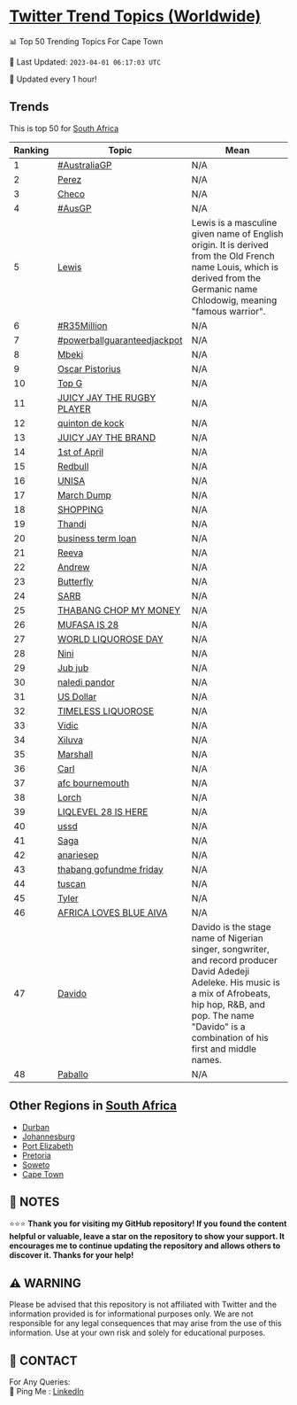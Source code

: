 [Twitter Trend Topics (Worldwide)](https://github.com/ErcinDedeoglu/Twitter-Trend-Topics)
==========


📊 Top 50 Trending Topics For Cape Town

📆 Last Updated: `2023-04-01 06:17:03 UTC`

🔧 Updated every 1 hour!


## Trends

This is top 50 for [South Africa](</South Africa>)

| Ranking | Topic | Mean |
| ------- | ------------ | ------------ |
| 1 | [#AustraliaGP](http://twitter.com/search?q=%23AustraliaGP) | N/A |
| 2 | [Perez](http://twitter.com/search?q=Perez) | N/A |
| 3 | [Checo](http://twitter.com/search?q=Checo) | N/A |
| 4 | [#AusGP](http://twitter.com/search?q=%23AusGP) | N/A |
| 5 | [Lewis](http://twitter.com/search?q=Lewis) | Lewis is a masculine given name of English origin. It is derived from the Old French name Louis, which is derived from the Germanic name Chlodowig, meaning "famous warrior". |
| 6 | [#R35Million](http://twitter.com/search?q=%23R35Million) | N/A |
| 7 | [#powerballguaranteedjackpot](http://twitter.com/search?q=%23powerballguaranteedjackpot) | N/A |
| 8 | [Mbeki](http://twitter.com/search?q=Mbeki) | N/A |
| 9 | [Oscar Pistorius](http://twitter.com/search?q=Oscar+Pistorius) | N/A |
| 10 | [Top G](http://twitter.com/search?q=Top+G) | N/A |
| 11 | [JUICY JAY THE RUGBY PLAYER](http://twitter.com/search?q=JUICY+JAY+THE+RUGBY+PLAYER) | N/A |
| 12 | [quinton de kock](http://twitter.com/search?q=quinton+de+kock) | N/A |
| 13 | [JUICY JAY THE BRAND](http://twitter.com/search?q=JUICY+JAY+THE+BRAND) | N/A |
| 14 | [1st of April](http://twitter.com/search?q=1st+of+April) | N/A |
| 15 | [Redbull](http://twitter.com/search?q=Redbull) | N/A |
| 16 | [UNISA](http://twitter.com/search?q=UNISA) | N/A |
| 17 | [March Dump](http://twitter.com/search?q=March+Dump) | N/A |
| 18 | [SHOPPING](http://twitter.com/search?q=SHOPPING) | N/A |
| 19 | [Thandi](http://twitter.com/search?q=Thandi) | N/A |
| 20 | [business term loan](http://twitter.com/search?q=business+term+loan) | N/A |
| 21 | [Reeva](http://twitter.com/search?q=Reeva) | N/A |
| 22 | [Andrew](http://twitter.com/search?q=Andrew) | N/A |
| 23 | [Butterfly](http://twitter.com/search?q=Butterfly) | N/A |
| 24 | [SARB](http://twitter.com/search?q=SARB) | N/A |
| 25 | [THABANG CHOP MY MONEY](http://twitter.com/search?q=THABANG+CHOP+MY+MONEY) | N/A |
| 26 | [MUFASA IS 28](http://twitter.com/search?q=MUFASA+IS+28) | N/A |
| 27 | [WORLD LIQUOROSE DAY](http://twitter.com/search?q=WORLD+LIQUOROSE+DAY) | N/A |
| 28 | [Nini](http://twitter.com/search?q=Nini) | N/A |
| 29 | [Jub jub](http://twitter.com/search?q=Jub+jub) | N/A |
| 30 | [naledi pandor](http://twitter.com/search?q=naledi+pandor) | N/A |
| 31 | [US Dollar](http://twitter.com/search?q=US+Dollar) | N/A |
| 32 | [TIMELESS LIQUOROSE](http://twitter.com/search?q=TIMELESS+LIQUOROSE) | N/A |
| 33 | [Vidic](http://twitter.com/search?q=Vidic) | N/A |
| 34 | [Xiluva](http://twitter.com/search?q=Xiluva) | N/A |
| 35 | [Marshall](http://twitter.com/search?q=Marshall) | N/A |
| 36 | [Carl](http://twitter.com/search?q=Carl) | N/A |
| 37 | [afc bournemouth](http://twitter.com/search?q=afc+bournemouth) | N/A |
| 38 | [Lorch](http://twitter.com/search?q=Lorch) | N/A |
| 39 | [LIQLEVEL 28 IS HERE](http://twitter.com/search?q=LIQLEVEL+28+IS+HERE) | N/A |
| 40 | [ussd](http://twitter.com/search?q=ussd) | N/A |
| 41 | [Saga](http://twitter.com/search?q=Saga) | N/A |
| 42 | [anariesep](http://twitter.com/search?q=anariesep) | N/A |
| 43 | [thabang gofundme friday](http://twitter.com/search?q=thabang+gofundme+friday) | N/A |
| 44 | [tuscan](http://twitter.com/search?q=tuscan) | N/A |
| 45 | [Tyler](http://twitter.com/search?q=Tyler) | N/A |
| 46 | [AFRICA LOVES BLUE AIVA](http://twitter.com/search?q=AFRICA+LOVES+BLUE+AIVA) | N/A |
| 47 | [Davido](http://twitter.com/search?q=Davido) | Davido is the stage name of Nigerian singer, songwriter, and record producer David Adedeji Adeleke. His music is a mix of Afrobeats, hip hop, R&B, and pop. The name "Davido" is a combination of his first and middle names. |
| 48 | [Paballo](http://twitter.com/search?q=Paballo) | N/A |



## Other Regions in [South Africa](</South Africa>)

* [Durban](</South Africa/Durban.md>)
* [Johannesburg](</South Africa/Johannesburg.md>)
* [Port Elizabeth](</South Africa/Port Elizabeth.md>)
* [Pretoria](</South Africa/Pretoria.md>)
* [Soweto](</South Africa/Soweto.md>)
* [Cape Town](</South Africa/Cape Town.md>)



## 📝 NOTES

⭐⭐⭐ **Thank you for visiting my GitHub repository! If you found the content helpful or valuable, leave a star on the repository to show your support. It encourages me to continue updating the repository and allows others to discover it. Thanks for your help!**


## ⚠️ WARNING

Please be advised that this repository is not affiliated with Twitter and the information provided is for informational purposes only. We are not responsible for any legal consequences that may arise from the use of this information. Use at your own risk and solely for educational purposes.


## 📨 CONTACT

 For Any Queries:  
            🏓 Ping Me : [LinkedIn](https://www.linkedin.com/in/ercindedeoglu/)
